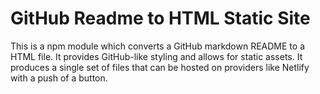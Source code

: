 # GitHub Readme to HTML Static Site

This is a npm module which converts a GitHub markdown README to a HTML file.  It provides GitHub-like styling and allows for static assets.  It produces a single set of files that can be hosted on providers like Netlify with a push of a button.
